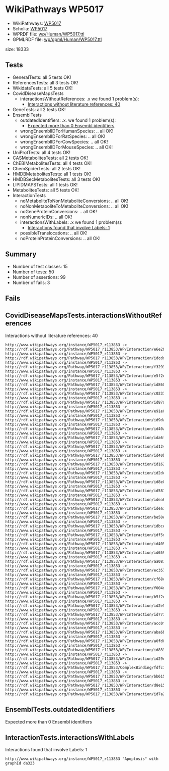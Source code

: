 # WikiPathways WP5017

* WikiPathways: [WP5017](https://identifiers.org/wikipathways:WP5017)
* Scholia: [WP5017](https://scholia.toolforge.org/wikipathways/WP5017)
* WPRDF file: [wp/Human/WP5017.ttl](../wp/Human/WP5017.ttl)
* GPMLRDF file: [wp/gpml/Human/WP5017.ttl](../wp/gpml/Human/WP5017.ttl)

size: 18333
## Tests
* GeneralTests: all 5 tests OK!
* ReferencesTests: all 3 tests OK!
* WikidataTests: all 5 tests OK!
* CovidDiseaseMapsTests
    * interactionsWithoutReferences: .x we found 1 problem(s):
        * [Interactions without literature references: 40](#9701cd3e)
* GeneTests: all 2 tests OK!
* EnsemblTests
    * outdatedIdentifiers: .x. we found 1 problem(s):
        * [Expected more than 0 Ensembl identifiers](#f44398b7)
    * wrongEnsemblIDForHumanSpecies: .. all OK!
    * wrongEnsemblIDForRatSpecies: .. all OK!
    * wrongEnsemblIDForCowSpecies: .. all OK!
    * wrongEnsemblIDForMouseSpecies: .. all OK!
* UniProtTests: all 4 tests OK!
* CASMetabolitesTests: all 2 tests OK!
* ChEBIMetabolitesTests: all 4 tests OK!
* ChemSpiderTests: all 2 tests OK!
* HMDBMetabolitesTests: all 1 tests OK!
* HMDBSecMetabolitesTests: all 3 tests OK!
* LIPIDMAPSTests: all 1 tests OK!
* MetabolitesTests: all 5 tests OK!
* InteractionTests
    * noMetaboliteToNonMetaboliteConversions: .. all OK!
    * noNonMetaboliteToMetaboliteConversions: .. all OK!
    * noGeneProteinConversions: .. all OK!
    * nonNumericIDs: .. all OK!
    * interactionsWithLabels: .x we found 1 problem(s):
        * [Interactions found that involve Labels: 1](#630d2678)
    * possibleTranslocations: .. all OK!
    * noProteinProteinConversions: .. all OK!


## Summary

* Number of test classes: 15
* Number of tests: 50
* Number of assertions: 99
* Number of fails: 3

## Fails

<a name="9701cd3e" />

## CovidDiseaseMapsTests.interactionsWithoutReferences

Interactions without literature references: 40
```
http://www.wikipathways.org/instance/WP5017_r113853 -> http://rdf.wikipathways.org/Pathway/WP5017_r113853/WP/Interaction/e6e20
http://www.wikipathways.org/instance/WP5017_r113853 -> http://rdf.wikipathways.org/Pathway/WP5017_r113853/WP/Interaction/idcddc9bd2
http://www.wikipathways.org/instance/WP5017_r113853 -> http://rdf.wikipathways.org/Pathway/WP5017_r113853/WP/Interaction/f3293
http://www.wikipathways.org/instance/WP5017_r113853 -> http://rdf.wikipathways.org/Pathway/WP5017_r113853/WP/Interaction/e5f2c
http://www.wikipathways.org/instance/WP5017_r113853 -> http://rdf.wikipathways.org/Pathway/WP5017_r113853/WP/Interaction/id8605fd13
http://www.wikipathways.org/instance/WP5017_r113853 -> http://rdf.wikipathways.org/Pathway/WP5017_r113853/WP/Interaction/c0237
http://www.wikipathways.org/instance/WP5017_r113853 -> http://rdf.wikipathways.org/Pathway/WP5017_r113853/WP/Interaction/id87a12055
http://www.wikipathways.org/instance/WP5017_r113853 -> http://rdf.wikipathways.org/Pathway/WP5017_r113853/WP/Interaction/e91e0
http://www.wikipathways.org/instance/WP5017_r113853 -> http://rdf.wikipathways.org/Pathway/WP5017_r113853/WP/Interaction/id9dab4de8
http://www.wikipathways.org/instance/WP5017_r113853 -> http://rdf.wikipathways.org/Pathway/WP5017_r113853/WP/Interaction/id40a4006b
http://www.wikipathways.org/instance/WP5017_r113853 -> http://rdf.wikipathways.org/Pathway/WP5017_r113853/WP/Interaction/ida6fb44b3
http://www.wikipathways.org/instance/WP5017_r113853 -> http://rdf.wikipathways.org/Pathway/WP5017_r113853/WP/Interaction/id124f504
http://www.wikipathways.org/instance/WP5017_r113853 -> http://rdf.wikipathways.org/Pathway/WP5017_r113853/WP/Interaction/id40b35b4e
http://www.wikipathways.org/instance/WP5017_r113853 -> http://rdf.wikipathways.org/Pathway/WP5017_r113853/WP/Interaction/id16238df4
http://www.wikipathways.org/instance/WP5017_r113853 -> http://rdf.wikipathways.org/Pathway/WP5017_r113853/WP/Interaction/id2dc5849
http://www.wikipathways.org/instance/WP5017_r113853 -> http://rdf.wikipathways.org/Pathway/WP5017_r113853/WP/Interaction/id8e00894d
http://www.wikipathways.org/instance/WP5017_r113853 -> http://rdf.wikipathways.org/Pathway/WP5017_r113853/WP/Interaction/id581717de
http://www.wikipathways.org/instance/WP5017_r113853 -> http://rdf.wikipathways.org/Pathway/WP5017_r113853/WP/Interaction/idea6a7587
http://www.wikipathways.org/instance/WP5017_r113853 -> http://rdf.wikipathways.org/Pathway/WP5017_r113853/WP/Interaction/idea19bb12
http://www.wikipathways.org/instance/WP5017_r113853 -> http://rdf.wikipathways.org/Pathway/WP5017_r113853/WP/Interaction/be50e
http://www.wikipathways.org/instance/WP5017_r113853 -> http://rdf.wikipathways.org/Pathway/WP5017_r113853/WP/Interaction/idbceb28e3
http://www.wikipathways.org/instance/WP5017_r113853 -> http://rdf.wikipathways.org/Pathway/WP5017_r113853/WP/Interaction/idf5d5c17d
http://www.wikipathways.org/instance/WP5017_r113853 -> http://rdf.wikipathways.org/Pathway/WP5017_r113853/WP/Interaction/id4054b979
http://www.wikipathways.org/instance/WP5017_r113853 -> http://rdf.wikipathways.org/Pathway/WP5017_r113853/WP/Interaction/id659c2444
http://www.wikipathways.org/instance/WP5017_r113853 -> http://rdf.wikipathways.org/Pathway/WP5017_r113853/WP/Interaction/aa087
http://www.wikipathways.org/instance/WP5017_r113853 -> http://rdf.wikipathways.org/Pathway/WP5017_r113853/WP/Interaction/ec357
http://www.wikipathways.org/instance/WP5017_r113853 -> http://rdf.wikipathways.org/Pathway/WP5017_r113853/WP/Interaction/cf68c
http://www.wikipathways.org/instance/WP5017_r113853 -> http://rdf.wikipathways.org/Pathway/WP5017_r113853/WP/Interaction/f004d
http://www.wikipathways.org/instance/WP5017_r113853 -> http://rdf.wikipathways.org/Pathway/WP5017_r113853/WP/Interaction/b5f2c
http://www.wikipathways.org/instance/WP5017_r113853 -> http://rdf.wikipathways.org/Pathway/WP5017_r113853/WP/Interaction/id2e5351ce
http://www.wikipathways.org/instance/WP5017_r113853 -> http://rdf.wikipathways.org/Pathway/WP5017_r113853/WP/Interaction/id77147e38
http://www.wikipathways.org/instance/WP5017_r113853 -> http://rdf.wikipathways.org/Pathway/WP5017_r113853/WP/Interaction/acc0f
http://www.wikipathways.org/instance/WP5017_r113853 -> http://rdf.wikipathways.org/Pathway/WP5017_r113853/WP/Interaction/aba6b
http://www.wikipathways.org/instance/WP5017_r113853 -> http://rdf.wikipathways.org/Pathway/WP5017_r113853/WP/Interaction/a0fd0
http://www.wikipathways.org/instance/WP5017_r113853 -> http://rdf.wikipathways.org/Pathway/WP5017_r113853/WP/Interaction/id83382dc9
http://www.wikipathways.org/instance/WP5017_r113853 -> http://rdf.wikipathways.org/Pathway/WP5017_r113853/WP/Interaction/id29c37361
http://www.wikipathways.org/instance/WP5017_r113853 -> http://rdf.wikipathways.org/Pathway/WP5017_r113853/ComplexBinding/fdfc1
http://www.wikipathways.org/instance/WP5017_r113853 -> http://rdf.wikipathways.org/Pathway/WP5017_r113853/WP/Interaction/bb615
http://www.wikipathways.org/instance/WP5017_r113853 -> http://rdf.wikipathways.org/Pathway/WP5017_r113853/WP/Interaction/d8e15
http://www.wikipathways.org/instance/WP5017_r113853 -> http://rdf.wikipathways.org/Pathway/WP5017_r113853/WP/Interaction/id7a291862

```
<a name="f44398b7" />

## EnsemblTests.outdatedIdentifiers

Expected more than 0 Ensembl identifiers
<a name="630d2678" />

## InteractionTests.interactionsWithLabels

Interactions found that involve Labels: 1
```
http://www.wikipathways.org/instance/WP5017_r113853 "Apoptosis" with graphId da323

```
